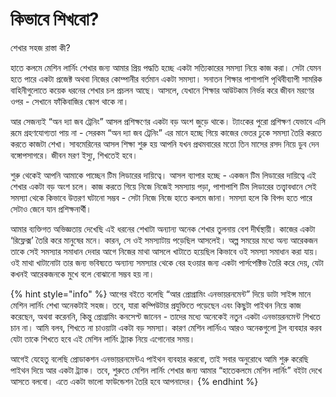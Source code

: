 # কিভাবে শিখবো?

শেখার​ সহজ  রাস্তা কী?

হাতে কলমে মেশিন লার্নিং শেখার জন্য আমার প্রিয় পদ্ধতি হচ্ছে একটা সত্যিকারের সমস্যা নিয়ে কাজ করা। সেটা যেমন হতে পারে একটা প্রজেক্ট অথবা নিজের কোম্পানীর বর্তমান একটা সমস্যা। সনাতন শিক্ষার পাশাপাশি পৃথিবীব্যাপী সামরিক বাহিনীগুলোতে কয়েক ধরনের শেখার চল প্রচলন আছে। আসলে, যেখানে শিক্ষার আউটকাম নির্ভর করে জীবন মরণের ওপর - সেখানে ফাঁকিবাজির স্কোপ থাকে না। 

আর সেজন্যই “অন দ্যা জব ট্রেনিং” আসল প্রশিক্ষণের একটা বড় অংশ জুড়ে থাকে। ট্যাংকের পুরো প্রশিক্ষণ যেভাবে এসি রূমে গ্রহণযোগ্যতা পায় না - সেরকম “অন দ্যা জব ট্রেনিং” এর মানে হচ্ছে গিয়ে কাজের ভেতর ঢুকে সমস্যা তৈরি করতে করতে কাজটা শেখা। সাবমেরিনের আসল শিক্ষা শুরু হয় আপনি যখন প্রথমবারের মতো তিন মাসের রসদ নিয়ে ডুব দেন বঙ্গোপসাগরে। জীবন মরণ ইস্যু, শিখতেই হবে। 

শুরু থেকেই আপনি আমাকে পাচ্ছেন টিম লিডারের দায়িত্বে। আসল ব্যাপার হচ্ছে - একজন টিম লিডারের দায়িত্বে এই শেখার একটা বড় অংশ চলে। কাজ করতে গিয়ে নিজে নিজেই সমস্যায় পড়া, পাশাপাশি টিম লিডারের তত্ত্বাবধানে সেই সমস্যা থেকে কিভাবে উত্তরণ ঘটানো সম্ভব - সেটা নিজে নিজে হাতে কলমে জানা। সমস্যা হলে কি বিপদ হতে পারে সেটাও জেনে যান প্রশিক্ষনার্থী। 

আমার ব্যক্তিগত অভিজ্ঞতায় দেখেছি এই ধরনের শেখাটা অন্যান্য অনেক শেখার তুলনায় বেশ দীর্ঘস্থায়ী। কাজের একটা ‘রিফ্লেক্স’ তৈরি করে মানুষের মনে। কারন, সে ওই সমস্যাটায় পড়েছিল আসলেই। অল্প সময়ের মধ্যে অন্য আরেকজন তাকে সেই সমস্যার সমাধান দেবার আগে নিজের মাথা আসলে খাটাতে হয়েছিল কিভাবে ওই সমস্যা সমাধান করা যায়। ওই মাথা খাটানোটা তার জন্য ভবিষ্যতে অন্যান্য সমস্যার থেকে বের হওয়ার জন্য একটা পার্সপেক্টিভ তৈরি করে দেয়, যেটা কখনই আরেকজনকে মুখে বলে বোঝানো সম্ভব হয় না।

{% hint style="info" %}
আগের বইতে বলেছি “আর প্রোগ্রামিং এনভায়রনমেন্ট” দিয়ে ডাটা সাইন্স মানে মেশিন লার্নিং শেখা অনেকটাই সহজ। তবে, যারা কম্পিউটার প্রযুক্তিতে পড়েছেন এবং কিছুটা পাইথন নিয়ে কাজ করেছেন, অথবা করেননি, কিন্তু প্রোগ্রামিং কনসেপ্ট জানেন - তাদের মধ্যে অনেকেই নতুন একটা এনভায়রনমেন্ট শিখতে চান না। আমি বলব, শিখতে না চাওয়াটা একটা বড় সমস্যা। কারণ মেশিন লার্নিংএ আরও অনেকগুলো টুল ব্যবহার করব যেটা তাকে শিখতে হবে এই মেশিন লার্নিং ট্র্যাক নিয়ে এগোনোর সময়। 

আগেই যেহেতু বলেছি প্রোডাকশন এনভায়রনমেন্টএ পাইথন ব্যবহার করবো, তাই সবার অনুরোধে আমি শুরু করেছি পাইথন দিয়ে আর একটা ট্র্যাক। তবে, শুরুতে মেশিন লার্নিং শেখার জন্য আমার “হাতেকলমে মেশিন লার্নিং” বইটা দেখে আসতে বলবো। এতে একটা ভালো ফাউন্ডেশন তৈরি হবে আপনাদের।
{% endhint %}



